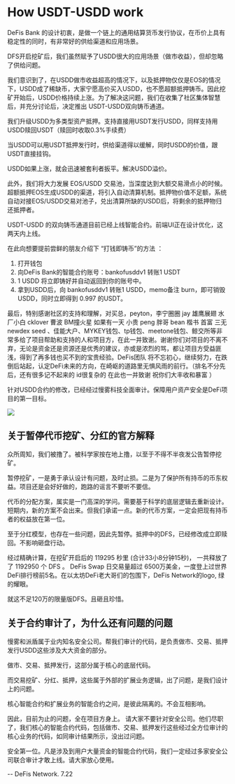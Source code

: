 
# How USDT-USDD work

DeFis Bank 的设计初衷，是做一个链上的通用结算货币发行协议，在币价上具有稳定性的同时，有非常好的供给渠道和应用场景。

DFS开启挖矿后，我们虽然赋予了USDD很大的应用场景（做市收益），但却忽略了供给问题。

我们意识到了，在USDD做市收益超高的情况下，以及抵押物仅仅是EOS的情况下，USDD成了稀缺币，大家宁愿高价买入USDD，也不愿超额抵押铸币。因此挖矿开始后，USDD价格持续上涨。为了解决这问题，我们在收集了社区集体智慧后，并充分讨论后，决定推出 USDT-USDD双向铸币通道。

我们升级USDD为多类型资产抵押。支持直接用USDT发行USDD，同样支持用USDD赎回USDT（赎回时收取0.3%手续费）

当USDD可以用USDT抵押发行时，供给渠道得以缓解，同时USDD的价值，跟USDT直接挂钩。

USDD如果上涨，就会迅速被套利者扳平。解决USDD溢价。

此外，我们将大力发展 EOS/USDD 交易池，当深度达到大额交易滑点小的时候。超额抵押EOS生成USDD的渠道，将引入自动清算机制。抵押物价值不足额，系统自动对接EOS/USDD交易对池子，兑出清算所缺的USDD后，将剩余的抵押物归还抵押者。

USDT-USDD 的双向铸币通道目前已经上线智能合约。前端UI正在设计优化，这两天内上线。

在此向想要提前尝鲜的朋友介绍下 “打钱即铸币”的方法 ：

1. 打开钱包
2. 向DeFis Bank的智能合约账号：bankofusddv1 转账1 USDT
3. 1 USDD 将立即铸好并自动返回到你的账号中。
4. 拿到USDD后，向 bankofusddv1 转账1 USDD，memo备注 burn，即可销毁USDD，同时立即得到 0.997 的USDT。



最后，特别感谢社区的支持和理解，对买总，peyton，李宁圈圈 jay  雄鹰展翅 水厂小白 cklover 曹波 BM撞火星 如果有一天 小贵 peng 胖哥 bean 楷书 首富 三无 newdex seed 、佳能大户、MYKEY钱包、tp钱包、meetone钱包、鲸交所等非常多给了项目帮助和支持的人和项目方，在此一并致谢。谢谢你们对项目的不离不弃，无论是资金还是资源还是优秀的建议，亦或是浓烈的骂，都让项目方受益匪浅，得到了再多钱也买不到的宝贵经验。DeFis团队 将不忘初心，继续努力，在跌倒后站起，认定DeFi未来的方向，在崎岖的道路里无惧风雨的前行。（排名不分先后，还有很多记不起来的  id很复杂的 在此也一并致谢 祝你们大丰收和暴富 ）



针对USDD合约的修改，已经经过慢雾科技全面审计。保障用户资产安全是DeFi项目的第一目标。


![](https://tva1.sinaimg.cn/large/007S8ZIlgy1gh00tvkd0dj30ku112tbw.jpg)


## 关于暂停代币挖矿、分红的官方解释

众所周知，我们被撸了。被科学家按在地上撸，以至于不得不半夜发公告暂停挖矿。

暂停挖矿，一是勇于承认设计有问题，及时止损。二是为了保护所有持币的币东权益。项目还是会好好做的，跑路的谣言不要听不要信。

代币的分配方案，属实是一门高深的学问。需要基于科学的底层逻辑去重新设计。短期内，新的方案不会出来。但我们承诺一点。新的代币方案，一定会把现有持币者的权益放在第一位。

至于分红模型，也存在一些问题，因此先暂停。抵押中的DFS，已经修改成立即赎回。不影响砸盘行动。

经过精确计算，在挖矿开启后的 119295 秒里 (合计33小8分钟15秒)， 一共释放了了 1192950 个 DFS 。 DeFis Swap 日交易量超过 6500万美金，一度登上过世界DeFi排行榜前5名。在以太坊DeFi老大哥们的包围下，DeFis Network的logo, 绿的耀眼。

就这不足120万的限量版DFS。且砸且珍惜。

## 关于合约审计了，为什么还有问题的问题

慢雾和派盾属于业内知名安全公司。帮我们审计的代码，是负责做市、交易、抵押发行USDD这些涉及大大资金的部分。

做市、交易、抵押发行，这部分属于核心的底层代码。

而交易挖矿、分红、抵押，这些属于外部的扩展业务逻辑，出了问题，是我们设计上的问题。

核心智能合约和扩展业务的智能合约之间，是彼此隔离的。不会互相影响。

因此，目前为止的问题，全在项目方身上。 请大家不要针对安全公司。他们尽职了，我们核心的智能合约代码，包括做市、交易、抵押发行这些经过全方位审计的核心业务的代码，如同审计结果所示，没出过问题。

安全第一位。凡是涉及到用户大量资金的智能合约代码，我们一定经过多家安全公司联合审计才敢上线。请大家放心使用。


-- DeFis Network. 7.22


